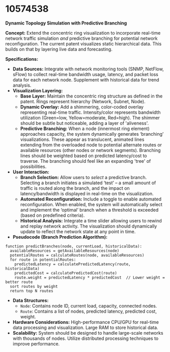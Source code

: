 # 10574538

**Dynamic Topology Simulation with Predictive Branching**

**Concept:** Extend the concentric ring visualization to incorporate real-time network traffic simulation *and* predictive branching for potential network reconfiguration. The current patent visualizes static hierarchical data. This builds on that by layering live data and forecasting.

**Specifications:**

*   **Data Sources:** Integrate with network monitoring tools (SNMP, NetFlow, sFlow) to collect real-time bandwidth usage, latency, and packet loss data for each network node. Supplement with historical data for trend analysis.
*   **Visualization Layering:**
    *   **Base Layer:** Maintain the concentric ring structure as defined in the patent. Rings represent hierarchy (Network, Subnet, Node).
    *   **Dynamic Overlay:** Add a shimmering, color-coded overlay representing real-time traffic. Intensity/color represents bandwidth utilization (Green=low, Yellow=moderate, Red=high). The shimmer should be subtle but noticeable, adding a layer of 'aliveness'.
    *   **Predictive Branching:** When a node (innermost ring element) approaches capacity, the system dynamically generates ‘branching’ visualizations. These appear as translucent, animated lines extending from the overloaded node to potential alternate routes or available resources (other nodes or network segments). Branching lines should be weighted based on predicted latency/cost to traverse. The branching should feel like an expanding 'tree' of possibilities.
*   **User Interaction:**
    *   **Branch Selection:** Allow users to *select* a predictive branch. Selecting a branch initiates a simulated ‘test’ – a small amount of traffic is routed along the branch, and the impact on latency/bandwidth is displayed in real-time on the visualization.
    *   **Automated Reconfiguration:** Include a toggle to enable automated reconfiguration. When enabled, the system will automatically select and implement the ‘optimal’ branch when a threshold is exceeded (based on predefined criteria).
    *   **Historical Analysis:** Integrate a time slider allowing users to rewind and replay network activity. The visualization should dynamically update to reflect the network state at any point in time.
*   **Pseudocode (Branch Prediction Algorithm):**

```
function predictBranches(node, currentLoad, historicalData):
  availableResources = getAvailableResources(node)
  potentialRoutes = calculateRoutes(node, availableResources)
  for route in potentialRoutes:
    predictedLatency = calculatePredictedLatency(route, historicalData)
    predictedCost = calculatePredictedCost(route)
    route.weight = predictedLatency * predictedCost  // Lower weight = better route
  sort routes by weight
  return top N routes
```

*   **Data Structures:**
    *   `Node`: Contains node ID, current load, capacity, connected nodes.
    *   `Route`: Contains a list of nodes, predicted latency, predicted cost, weight.
*   **Hardware Considerations:** High-performance CPU/GPU for real-time data processing and visualization. Large RAM to store historical data.
*   **Scalability:** System should be designed to handle large-scale networks with thousands of nodes. Utilize distributed processing techniques to improve performance.